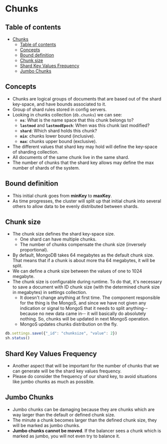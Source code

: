 # Chunks

## Table of contents

- [Chunks](#chunks)
  - [Table of contents](#table-of-contents)
  - [Concepts](#concepts)
  - [Bound definition](#bound-definition)
  - [Chunk size](#chunk-size)
  - [Shard Key Values Frequency](#shard-key-values-frequency)
  - [Jumbo Chunks](#jumbo-chunks)

## Concepts

- Chunks are logical groups of documents that are based out of the shard key-space, and have bounds associated to it.
- Group of shard rules stored in config servers.
- Looking in chunks collection (`db.chunks`) we can see:
  - **`ns`**: What is the name space that this chunk belongs to?
  - **`lastmod`** and **`lastmodEpoch`**: When was this chunk last modified?
  - **`shard`**: Which shard holds this chunk?
  - **`min`**: chunks lower bound (inclusive).
  - **`max`**: chunks upper bound (exclusive).
- The different values that shard key may hold will define the key-space of sharding collection.
- All documents of the same chunk live in the same shard.
- The number of chunks that the shard key allows may define the max number of shards of the system.

## Bound definition

- This initial chunk goes from **minKey** to **maxKey**.
- As time progresses, the cluster will split up that initial chunk into several others to allow data to be evenly distributed between shards.

## Chunk size

- The chunk size defines the shard key-space size.
  - One shard can have multiple chunks.
  - The number of chunks compensate the chunk size (inversely proportional).
- By default, MongoDB takes 64 megabytes as the default chunk size. That means that if a chunk is about more tha 64 megabytes, it will be split.
- We can define a chunk size between the values of one to 1024 megabyte.
- The chunk size is configurable during runtime. To do that, it's necessary to save a document with ID chunk size (with the determined chunk size in megabytes) in settings collection.
  - It doesn't change anything at first time. The component responsible for the thing is the MongoS, and since we have not given any indication or signal to MongoS that it needs to split anything-- because no new data came in-- it will basically do absolutely nothing. So, chunks will be updated in next MongoS operation.
  - MongoS updates chunks distribution on the fly.

```js
db.settings.save({"_id": "chunksize", "value": 2})
sh.status()
```

## Shard Key Values Frequency

- Another aspect that will be important for the number of chunks that we can generate will be the shard key values frequency.
- Please do consider the frequency of our shard key, to avoid situations like jumbo chunks as much as possible.

## Jumbo Chunks

- Jumbo chunks can be damaging because they are chunks which are way larger than the default or defined chunk size.
- The minute a chunk becomes larger than the defined chunk size, they will be marked as jumbo chunks.
- **Jumbo chunks cannot be moved**. If the balancer sees a chunk which is marked as jumbo, you will not even try to balance it.
